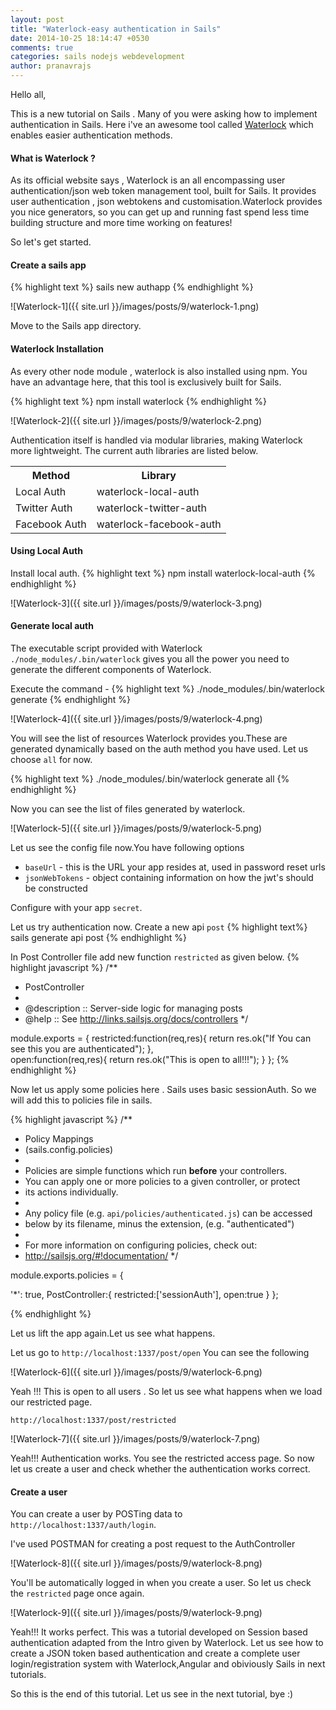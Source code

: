 ```yaml
---
layout: post
title: "Waterlock-easy authentication in Sails"
date: 2014-10-25 18:14:47 +0530
comments: true
categories: sails nodejs webdevelopment
author: pranavrajs	
---
```


Hello all,

This is a new tutorial on Sails . Many of you were asking how to implement authentication in Sails. Here i've an awesome tool called <a href="http://waterlock.ninja/" target="_blank">Waterlock</a> which enables easier authentication methods. 
<!-- more -->
<h4>What is Waterlock ?</h4>

As its official website says , Waterlock is an all encompassing user authentication/json web token management tool, built for Sails. It provides user authentication , json webtokens and customisation.Waterlock provides you nice generators, so you can get up and running fast spend less time building structure and more time working on features!

So let's get started.

<h4>Create a sails app</h4>

{% highlight text %}
sails new authapp
{% endhighlight  %}

![Waterlock-1]({{ site.url }}/images/posts/9/waterlock-1.png)

Move to the Sails app directory.

<h4>Waterlock Installation</h4>

As every other node module , waterlock is also installed using npm. You have an advantage here, that this tool is exclusively built for Sails.

{% highlight text %}
npm install waterlock
{% endhighlight  %}

![Waterlock-2]({{ site.url }}/images/posts/9/waterlock-2.png)

Authentication itself is handled via modular libraries, making Waterlock more lightweight. The current auth libraries are listed below.

<table class="table table-condensed">
	<tr>
		<th>Method</th>
		<th>Library</th>
	</tr>
	<tr>
		<td>Local Auth</td>
		<td>waterlock-local-auth</td>
	</tr>	
	<tr>
		<td>Twitter Auth</td>
		<td>waterlock-twitter-auth</td>
	</tr>	
	<tr>
		<td>Facebook Auth</td>
		<td>waterlock-facebook-auth</td>
	</tr>	
</table>

<h4>Using Local Auth</h4>

Install local auth.
{% highlight text %}
npm install waterlock-local-auth
{% endhighlight  %}

![Waterlock-3]({{ site.url }}/images/posts/9/waterlock-3.png)

<h4>Generate local auth</h4>

The executable script provided with Waterlock `./node_modules/.bin/waterlock` gives you all the power you need to generate the different components of Waterlock.

Execute the command - 
{% highlight text %}
./node_modules/.bin/waterlock generate
{% endhighlight  %}

![Waterlock-4]({{ site.url }}/images/posts/9/waterlock-4.png)

You will see the list of resources Waterlock provides you.These are generated dynamically based on the auth method you have used. Let us choose `all` for now.

{% highlight text %}
./node_modules/.bin/waterlock generate all
{% endhighlight  %}

Now you can see the list of files generated by waterlock.

![Waterlock-5]({{ site.url }}/images/posts/9/waterlock-5.png)

Let us see the config file now.You have following options 

<ul>
  <li>
    <code>baseUrl</code> - this is the URL your app resides at, used in password reset urls
  </li>
  <li>
    <code>jsonWebTokens</code> - object containing information on how the jwt's should be constructed
  </li>
</ul>

Configure with your app `secret`.

Let us try authentication now. Create a new api `post`
{% highlight text%}
sails generate api post
{% endhighlight  %}

In Post Controller file add new function `restricted` as given below.
{% highlight  javascript %}
/**
 * PostController
 *
 * @description :: Server-side logic for managing posts
 * @help        :: See http://links.sailsjs.org/docs/controllers
 */

module.exports = {
	restricted:function(req,res){
		return res.ok("If You can see this you are authenticated");
	},	
	open:function(req,res){
		return res.ok("This is open to all!!!");
	}
};
{% endhighlight  %}

Now let us apply some policies here . Sails uses basic sessionAuth. So we will add this to policies file in sails.

{% highlight  javascript %}
/**
 * Policy Mappings
 * (sails.config.policies)
 *
 * Policies are simple functions which run **before** your controllers.
 * You can apply one or more policies to a given controller, or protect
 * its actions individually.
 *
 * Any policy file (e.g. `api/policies/authenticated.js`) can be accessed
 * below by its filename, minus the extension, (e.g. "authenticated")
 *
 * For more information on configuring policies, check out:
 * http://sailsjs.org/#!documentation/
 */


module.exports.policies = {

  '*': true,
  PostController:{
  	restricted:['sessionAuth'],
  	open:true
  }
};

{% endhighlight  %}

Let us lift the app again.Let us see what happens.

Let us go to `http://localhost:1337/post/open` You can see the following 


![Waterlock-6]({{ site.url }}/images/posts/9/waterlock-6.png)

Yeah !!! This is open to all users . So let us see what happens when we load our restricted page.

`http://localhost:1337/post/restricted`

![Waterlock-7]({{ site.url }}/images/posts/9/waterlock-7.png)

Yeah!!! Authentication works. You see the restricted access page. So now let us create a user and check whether the authentication works correct. 

<h4>Create a user</h4>

You can create a user by POSTing data to `http://localhost:1337/auth/login`. 

I've used POSTMAN for creating a post request to the AuthController 

![Waterlock-8]({{ site.url }}/images/posts/9/waterlock-8.png)

You'll be automatically logged in when you create a user. So let us check the `restricted` page once again.

![Waterlock-9]({{ site.url }}/images/posts/9/waterlock-9.png)


Yeah!!! It works perfect. This was a tutorial developed on Session based authentication adapted from the Intro given by Waterlock. Let us see how to create a JSON token based authentication and create a complete user login/registration system with Waterlock,Angular and obiviously Sails in next tutorials.

So this is the end of this tutorial. Let us see in the next tutorial, bye :)